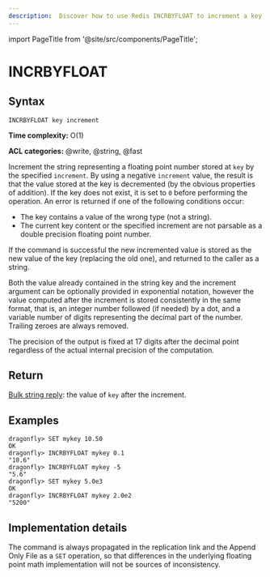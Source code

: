 ```yaml
---
description:  Discover how to use Redis INCRBYFLOAT to increment a key's float value. 
---
```


import PageTitle from '@site/src/components/PageTitle';

# INCRBYFLOAT

<PageTitle title="Redis INCRBYFLOAT Command (Documentation) | Dragonfly" />

## Syntax

    INCRBYFLOAT key increment

**Time complexity:** O(1)

**ACL categories:** @write, @string, @fast

Increment the string representing a floating point number stored at `key` by the
specified `increment`. By using a negative `increment` value, the result is
that the value stored at the key is decremented (by the obvious properties
of addition).
If the key does not exist, it is set to `0` before performing the operation.
An error is returned if one of the following conditions occur:

* The key contains a value of the wrong type (not a string).
* The current key content or the specified increment are not parsable as a
  double precision floating point number.

If the command is successful the new incremented value is stored as the new
value of the key (replacing the old one), and returned to the caller as a
string.

Both the value already contained in the string key and the increment argument
can be optionally provided in exponential notation, however the value computed
after the increment is stored consistently in the same format, that is, an
integer number followed (if needed) by a dot, and a variable number of digits
representing the decimal part of the number.
Trailing zeroes are always removed.

The precision of the output is fixed at 17 digits after the decimal point
regardless of the actual internal precision of the computation.

## Return

[Bulk string reply](https://redis.io/docs/reference/protocol-spec/#bulk-strings): the value of `key` after the increment.

## Examples

```shell
dragonfly> SET mykey 10.50
OK
dragonfly> INCRBYFLOAT mykey 0.1
"10.6"
dragonfly> INCRBYFLOAT mykey -5
"5.6"
dragonfly> SET mykey 5.0e3
OK
dragonfly> INCRBYFLOAT mykey 2.0e2
"5200"
```

## Implementation details

The command is always propagated in the replication link and the Append Only
File as a `SET` operation, so that differences in the underlying floating point
math implementation will not be sources of inconsistency.
